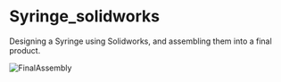 # Syringe_solidworks

Designing a Syringe using Solidworks, and assembling them into a final product.

![FinalAssembly](https://github.com/powder-o/Syringe_solidworks/assets/95707267/d52eb414-478a-47aa-ae2a-c23f3f01911e)

